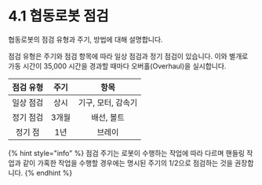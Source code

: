 # 4.1 협동로봇 점검

협동로봇의 점검 유형과 주기, 방법에 대해 설명합니다.

점검 유형은 주기와 점검 항목에 따라 일상 점검과 정기 점검이 있습니다. 이와 별개로 가동 시간이 35,000 시간을 경과할 때마다 오버홀\(Overhaul\)을 실시합니다.

| **점검 유형** | **주기** | **항목** |
| :---: | :---: | :---: |
| 일상 점검 | 상시 | 기구, 모터, 감속기 |
| 정기 점검 | 3개월 | 배선, 볼트 |
| 정기 점 | 1년 | 브레이 |

{% hint style="info" %}
점검 주기는 로봇이 수행하는 작업에 따라 다르며 핸들링 작업과 같이 가혹한 작업을 수행할 경우에는 명시된 주기의 1/2으로 점검하는 것을 권장합니다.
{% endhint %}

